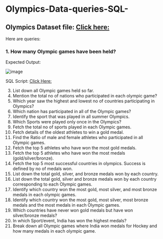 # Olympics-Data-queries-SQL-

## Olympics Dataset file: [Click here:](https://github.com/Mahendra710/Olympics-Data-queries-SQL-/blob/main/Olympics_data.zip)

Here are queries:

### 1. How many Olympic games have been held?

Expected Output:

![image](https://github.com/Mahendra710/Olympics-Data-queries-SQL-/assets/83266654/37496b66-91d4-4563-b801-6c8c208f0214)

SQL Script: [Click Here:](https://github.com/Mahendra710/Olympics-Data-queries-SQL-/blob/main/SQLQuery1.sql)

3. List down all Olympic games held so far.
4. Mention the total no of nations who participated in each olympic game?
5. Which year saw the highest and lowest no of countries participating in Olympics?
6. Which nation has participated in all of the Olympic games?
7. Identify the sport that was played in all summer Olympics.
8. Which Sports were played only once in the Olympics?
9. Fetch the total no of sports played in each Olympic games.
10. Fetch details of the oldest athletes to win a gold medal.
11. Find the Ratio of male and female athletes who participated in all Olympic games.
12. Fetch the top 5 athletes who have won the most gold medals.
13. Fetch the top 5 athletes who have won the most medals (gold/silver/bronze).
14. Fetch the top 5 most successful countries in olympics. Success is defined by no of medals won.
15. List down the total gold, silver, and bronze medals won by each country.
16. List down the total gold, silver and bronze medals won by each country corresponding to each Olympic games.
17. Identify which country won the most gold, most silver, and most bronze medals in each olympic games.
18. Identify which country won the most gold, most silver, most bronze medals and the most medals in each Olympic games.
19. Which countries have never won gold medals but have won silver/bronze medals?
20. In which Sport/event, India has won the highest medals?
21. Break down all Olympic games where India won medals for Hockey and how many medals in each olympic game.
